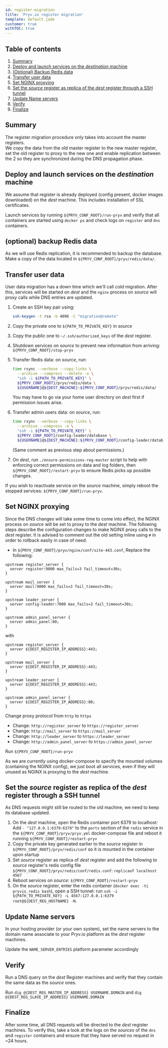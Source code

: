 ```yaml
---
id: register-migration
title: 'Pryv.io register migration'
template: default.jade
customer: true
withTOC: true
---
```


## Table of contents

1. [Summary](#summary)
2. [Deploy and launch services on the *destination* machine](#deploy-and-launch-services-on-the-destination-machine)
3. [(Optional) Backup Redis data](#-optional-backup-redis-data)
4. [Transfer user data](#transfer-user-data)
5. [Set NGINX proxying](#set-nginx-proxying)
6. [Set the *source* register as replica of the *dest* register through a SSH tunnel](#set-the-source-register-as-replica-of-the-dest-register-through-a-ssh-tunnel)
7. [Update Name servers](#update-name-servers)
8. [Verify](#verify)
9. [Finalize](#finalize)

## Summary

The register migration procedure only takes into account the master registers.  
We copy the data from the old master register to the new master register, set the old register to proxy to the new one and enable replication between the 2 so they are synchronized during the DNS propagation phase.

## Deploy and launch services on the *destination* machine

We assume that register is already deployed (config present, docker images downloaded) on the *dest* machine. This includes installation of SSL certificates.

Launch services by running `${PRYV_CONF_ROOT}/run-pryv` and verify that all containers are started using `docker ps` and check logs on `register` and `dns` containers.

## (optional) backup Redis data

As we will use Redis replication, it is recommended to backup the database. Make a copy of the data located in `${PRYV_CONF_ROOT}/pryv/redis/data/`.

## Transfer user data

User data migration has a down time which we'll call *cold* migration. After this, services will be started on *dest* and the `nginx` process on *source* will proxy calls while DNS entries are updated.

1. Create an SSH key pair using:  

   ```bash
   ssh-keygen -t rsa -b 4096 -C "migration@remote"
   ```

2. Copy the private one to `${PATH_TO_PRIVATE_KEY}` in *source*

3. Copy the public one to `~/.ssh/authorized_keys` of the *dest* register.

4. Shutdown services on *source* to prevent new information from arriving: `${PRYV_CONF_ROOT}/stop-pryv`

5. Transfer Redis data: on *source*, run:

   ```bash
   time rsync --verbose --copy-links \
     --archive --compress --delete -e \
     "ssh -i ${PATH_TO_PRIVATE_KEY}" \
     ${PRYV_CONF_ROOT}/pryv/redis/data \
     ${USERNAME}@${DEST_MACHINE}:${PRYV_CONF_ROOT}/pryv/redis/data/
   ```
   
   You may have to go via your home user directory on *dest* first if permission issues arise.

6. Transfer admin users data: on *source*, run:

   ```bash
   time rsync --verbose --copy-links \
     --archive --compress -e \
     "ssh -i ${PATH_TO_PRIVATE_KEY}" \
     ${PRYV_CONF_ROOT}/config-leader/database \
     ${USERNAME}@${DEST_MACHINE}:${PRYV_CONF_ROOT}/config-leader/database/
   ```

   (Same comment as previous step about permissions.)

7. On *dest*, run `./ensure-permissions-reg-master` script to help with enforcing correct permissions on data and log folders, then `${PRYV_CONF_ROOT}/restart-pryv` to ensure Redis picks up possible changes.

If you wish to reactivate service on the *source* machine, simply reboot the stopped services: `${PRYV_CONF_ROOT}/run-pryv`.

## Set NGINX proxying

Since the DNS changes will take some time to come into effect, the NGINX process on *source* will be set to proxy to the *dest* machine.
The following steps describe the configuration changes to make NGINX proxy calls to the *dest* register. It is advised to comment out the old setting inline using `#` in order to rollback easily in case of need.

- In `${PRYV_CONF_ROOT}/pryv/nginx/conf/site-443.conf`, Replace the following:

```nginx
upstream register_server {
  server register:9000 max_fails=3 fail_timeout=30s;
}

upstream mail_server {
  server mail:9000 max_fails=3 fail_timeout=30s;
}

upstream leader_server {
  server config-leader:7000 max_fails=3 fail_timeout=30s;
}

upstream admin_panel_server {
  server admin_panel:80;
}
```

with

```nginx
upstream register_server {
  server ${DEST_REGISTER_IP_ADDRESS}:443;
}

upstream mail_server {
  server ${DEST_REGISTER_IP_ADDRESS}:443;
}

upstream leader_server {
  server ${DEST_REGISTER_IP_ADDRESS}:443;
}

upstream admin_panel_server {
  server ${DEST_REGISTER_IP_ADDRESS}:80;
}
```

Change proxy protocol from `http` to `https`

- Change: `http://register_server` to `https://register_server`
- Change: `http://mail_server` to `https://mail_server`
- Change: `http://leader_server` to `https://leader_server`
- Change: `http://admin_panel_server` to `https://admin_panel_server`

Run `${PRYV_CONF_ROOT}/run-pryv`

As we are currently using docker-compose to specify the mounted volumes (containing the NGINX config), we just boot all services, even if they will unused as NGINX is proxying to the *dest* machine.

## Set the *source* register as replica of the *dest* register through a SSH tunnel

As DNS requests might still be routed to the old machine, we need to keep its database updated.

1. On the *dest* machine, open the Redis container port 6379 to localhost: Add `- "127.0.0.1:6379:6379"` to the `ports` section of the `redis` service in the `${PRYV_CONF_ROOT}/pryv/pryv.yml` docker-compose file and reboot it running `${PRYV_CONF_ROOT}/restart-pryv`
2. Copy the private key generated earlier to the *source* register in `${PRYV_CONF_ROOT}/pryv/redis/conf` so it is mounted in the container upon startup
3. Set *source* register as replica of *dest* register and add the following to *source* register's redis config file `${PRYV_CONF_ROOT}/pryv/redis/conf/redis.conf`: `replicaof localhost 4567`
4. Reboot services on *source*: `${PRYV_CONF_ROOT}/restart-pryv`
5. On the *source* register, enter the redis container (`docker exec -ti pryvio_redis bash`), open a SSH tunnel: run `ssh -i ${PATH_TO_PRIVATE_KEY} -L 4567:127.0.0.1:6379 root@${DEST_REG_HOSTNAME} -N`.

## Update Name servers

In your hosting provider (or your own system), set the name servers to the domain name associate to your Pryv.io platform as the *dest* register machines.

Update the `NAME_SERVER_ENTRIES` platform parameter accordingly

## Verify

Run a DNS query on the *dest* Register machines and verify that they contain the same data as the *source* ones.

Run `dig @{DEST_REG_MASTER_IP_ADDRESS} USERNAME.DOMAIN` and `dig @{DEST_REG_SLAVE_IP_ADDRESS} USERNAME.DOMAIN`

## Finalize

After some time, all DNS requests will be directed to the *dest* register machines. To verify this, take a look at the logs on the *sources* of the `dns` and `register` containers and ensure that they have served no request in ~24 hours.

